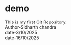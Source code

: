 # demo

This is my first Git Repository.
<br>
Author-Sidharth chandra
<br>
date-3/10/2025
<br>
date-16/10/2025
